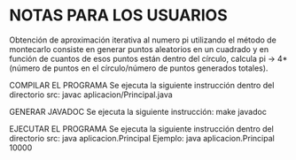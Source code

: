 # NOTAS PARA LOS USUARIOS

Obtención de aproximación iterativa al numero pi utilizando el método de montecarlo consiste en generar puntos aleatorios en un cuadrado y en función de cuantos de esos puntos están dentro del círculo, calcula pi -> 4*(número de puntos en el círculo/número de puntos generados totales).

COMPILAR EL PROGRAMA
Se ejecuta la siguiente instrucción dentro del directorio src:
javac aplicacion/Principal.java
  
GENERAR JAVADOC
Se ejecuta la siguiente instrucción:
make javadoc

EJECUTAR EL PROGRAMA
Se ejecuta la siguiente instrucción dentro del directorio src:
java aplicacion.Principal <numero>
Ejemplo: java aplicacion.Principal 10000 

